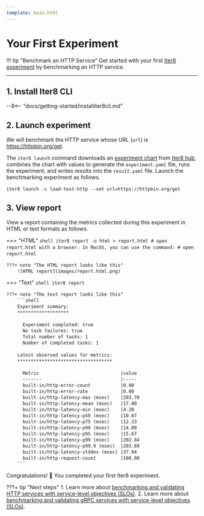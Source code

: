 ```yaml
---
template: main.html
---
```


# Your First Experiment

!!! tip "Benchmark an HTTP Service"
    Get started with your first [Iter8 experiment](concepts.md#what-is-an-iter8-experiment) by benchmarking an HTTP service. 
    
***

## 1. Install Iter8 CLI
--8<-- "docs/getting-started/installiter8cli.md"

## 2. Launch experiment
We will benchmark the HTTP service whose URL (`url`) is https://httpbin.org/get. 

The `iter8 launch` command downloads an [experiment chart](concepts.md#experiment-chart) from [Iter8 hub](concepts.md#iter8-hub), combines the chart with values to generate the `experiment.yaml` file, runs the experiment, and writes results into the `result.yaml` file. Launch the benchmarking experiment as follows.

```shell
iter8 launch -c load-test-http --set url=https://httpbin.org/get
```

## 3. View report
View a report containing the metrics collected during this experiment in HTML or text formats as follows.

=== "HTML"
    ```shell
    iter8 report -o html > report.html
    # open report.html with a browser. In MacOS, you can use the command:
    # open report.html
    ```

    ???+ note "The HTML report looks like this"
        ![HTML report](images/report.html.png)

=== "Text"
    ```shell
    iter8 report
    ```

    ???+ note "The text report looks like this"
        ```shell
        Experiment summary:
        *******************

          Experiment completed: true
          No task failures: true
          Total number of tasks: 1
          Number of completed tasks: 1

        Latest observed values for metrics:
        ***********************************

          Metric                              |value
          -------                             |-----
          built-in/http-error-count           |0.00
          built-in/http-error-rate            |0.00
          built-in/http-latency-max (msec)    |203.78
          built-in/http-latency-mean (msec)   |17.00
          built-in/http-latency-min (msec)    |4.20
          built-in/http-latency-p50 (msec)    |10.67
          built-in/http-latency-p75 (msec)    |12.33
          built-in/http-latency-p90 (msec)    |14.00
          built-in/http-latency-p95 (msec)    |15.67
          built-in/http-latency-p99 (msec)    |202.84
          built-in/http-latency-p99.9 (msec)  |203.69
          built-in/http-latency-stddev (msec) |37.94
          built-in/http-request-count         |100.00
        ```

Congratulations! :tada: You completed your first Iter8 experiment.

???+ tip "Next steps"
    1. Learn more about [benchmarking and validating HTTP services with service-level objectives (SLOs)](../tutorials/load-test-http/usage.md).
    2. Learn more about [benchmarking and validating gRPC services with service-level objectives (SLOs)](../tutorials/load-test-grpc/usage.md).

